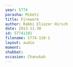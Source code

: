```yaml
---
year: 5774
parasha: Miketz
title: Firework
author: Rabbi Eliezer Hirsch
date: 2013-11-30
id: 57741101
filename: 5774-110-1
layout: audio
moment: 
shabbat: 
occasion: Chanukah
---
```

